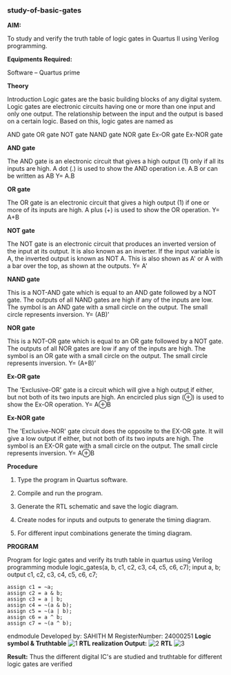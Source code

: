 ### study-of-basic-gates

**AIM:** 

To study and verify the truth table of logic gates in Quartus II using Verilog programming.

**Equipments Required:**

Software – Quartus prime 

**Theory**

Introduction Logic gates are the basic building blocks of any digital system. Logic gates are electronic circuits having one or more than one input and only one output. The relationship between the input and the output is based on a certain logic. Based on this, logic gates are named as

AND gate OR gate NOT gate NAND gate NOR gate Ex-OR gate Ex-NOR gate

**AND gate**

The AND gate is an electronic circuit that gives a high output (1) only if all its inputs are high. A dot (.) is used to show the AND operation i.e. A.B or can be written as AB
Y= A.B

**OR gate** 

The OR gate is an electronic circuit that gives a high output (1) if one or more of its inputs are high. A plus (+) is used to show the OR operation.
Y= A+B

**NOT gate**

The NOT gate is an electronic circuit that produces an inverted version of the input at its output. It is also known as an inverter. If the input variable is A, the inverted output is known as NOT A. This is also shown as A' or A with a bar over the top, as shown at the outputs.
Y= A'

**NAND gate**

This is a NOT-AND gate which is equal to an AND gate followed by a NOT gate. The outputs of all NAND gates are high if any of the inputs are low. The symbol is an AND gate with a small circle on the output. The small circle represents inversion.
Y= (AB)’

**NOR gate**

This is a NOT-OR gate which is equal to an OR gate followed by a NOT gate. The outputs of all NOR gates are low if any of the inputs are high. The symbol is an OR gate with a small circle on the output. The small circle represents inversion.
Y= (A+B)’

**Ex-OR gate**

The 'Exclusive-OR' gate is a circuit which will give a high output if either, but not both of its two inputs are high. An encircled plus sign (⊕) is used to show the Ex-OR operation.
Y= A⊕B

**Ex-NOR gate**

The 'Exclusive-NOR' gate circuit does the opposite to the EX-OR gate. It will give a low output if either, but not both of its two inputs are high. The symbol is an EX-OR gate with a small circle on the output. The small circle represents inversion.
Y= A⊕B

**Procedure** 

1.	Type the program in Quartus software.

2.	Compile and run the program.

3.	Generate the RTL schematic and save the logic diagram.

4.	Create nodes for inputs and outputs to generate the timing diagram.

5.	For different input combinations generate the timing diagram.


**PROGRAM**

Program for logic gates and verify its truth table in quartus using Verilog programming
module logic_gates(a, b, c1, c2, c3, c4, c5, c6, c7);
input a, b;
output c1, c2, c3, c4, c5, c6, c7;

    assign c1 = ~a;
    assign c2 = a & b;
    assign c3 = a | b;
    assign c4 = ~(a & b);
    assign c5 = ~(a | b);
    assign c6 = a ^ b;
    assign c7 = ~(a ^ b);
endmodule
 Developed by: SAHITH M 
 RegisterNumber: 24000251
**Logic symbol & Truthtable**
![1](https://github.com/user-attachments/assets/ee0a86a2-5529-46ae-97b9-4fc15c3447ff)
**RTL realization Output:** 
![2](https://github.com/user-attachments/assets/187dccf9-28e4-441e-bc84-4c5c9212e070)
**RTL**
![3](https://github.com/user-attachments/assets/217200f1-4ab7-439f-b9cc-9b93ad5b471a)

**Result:**
Thus the different digital IC's are studied and truthtable for different logic gates are verified

